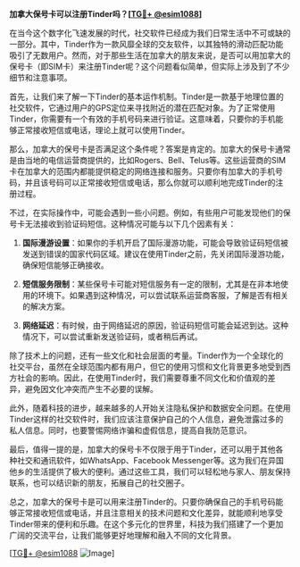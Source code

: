 **加拿大保号卡可以注册Tinder吗？[[TG💪+ @esim1088](https://t.me/s/esim1088)]**

在当今这个数字化飞速发展的时代，社交软件已经成为我们日常生活中不可或缺的一部分。其中，Tinder作为一款风靡全球的交友软件，以其独特的滑动匹配功能吸引了无数用户。然而，对于那些生活在加拿大的朋友来说，是否可以用加拿大的保号卡（即SIM卡）来注册Tinder呢？这个问题看似简单，但实际上涉及到了不少细节和注意事项。

首先，让我们来了解一下Tinder的基本运作机制。Tinder是一款基于地理位置的社交软件，它通过用户的GPS定位来寻找附近的潜在匹配对象。为了正常使用Tinder，你需要有一个有效的手机号码来进行验证。这意味着，只要你的手机能够正常接收短信或电话，理论上就可以使用Tinder。

那么，加拿大的保号卡是否满足这个条件呢？答案是肯定的。加拿大的保号卡通常是由当地的电信运营商提供的，比如Rogers、Bell、Telus等。这些运营商的SIM卡在加拿大的范围内都能提供稳定的网络连接和服务。只要你有加拿大的手机号码，并且该号码可以正常接收短信或电话，那么你就可以顺利地完成Tinder的注册过程。

不过，在实际操作中，可能会遇到一些小问题。例如，有些用户可能发现他们的保号卡无法接收到验证码短信。这种情况可能与以下几个因素有关：

1. **国际漫游设置**：如果你的手机开启了国际漫游功能，可能会导致验证码短信被发送到错误的国家代码区域。建议在使用Tinder之前，先关闭国际漫游功能，确保短信能够正确接收。
   
2. **短信服务限制**：某些保号卡可能对短信服务有一定的限制，尤其是在非本地使用的环境下。如果遇到这种情况，可以尝试联系运营商客服，了解是否有相关的解决方案。

3. **网络延迟**：有时候，由于网络延迟的原因，验证码短信可能会延迟到达。这种情况下，可以尝试重新发送验证码，或者稍后再试。

除了技术上的问题，还有一些文化和社会层面的考量。Tinder作为一个全球化的社交平台，虽然在全球范围内都有用户，但它的使用习惯和文化背景更多地受到西方社会的影响。因此，在使用Tinder时，我们需要尊重不同文化和价值观的差异，避免因文化冲突而产生不必要的误解。

此外，随着科技的进步，越来越多的人开始关注隐私保护和数据安全问题。在使用Tinder这样的社交软件时，我们应该注意保护自己的个人信息，避免泄露过多的私人信息。同时，也要警惕网络诈骗和虚假信息，提高自我防范意识。

最后，值得一提的是，加拿大的保号卡不仅限于用于Tinder，还可以用于其他各种社交和通讯软件，如WhatsApp、Facebook Messenger等。这为我们在异国他乡的生活提供了极大的便利。通过这些工具，我们可以轻松地与家人、朋友保持联系，也可以结识新的朋友，拓展自己的社交圈子。

总之，加拿大的保号卡是可以用来注册Tinder的。只要你确保自己的手机号码能够正常接收短信或电话，并且注意相关的技术问题和文化差异，就能顺利地享受Tinder带来的便利和乐趣。在这个多元化的世界里，科技为我们搭建了一个更加广阔的交流平台，让我们能够更好地理解和融入不同的文化背景。

[[TG💪+ @esim1088](https://t.me/s/esim1088) ![Image](https://i.postimg.cc/4NQfJmqS/Snipaste-2025-05-13-00-14-12.png)]